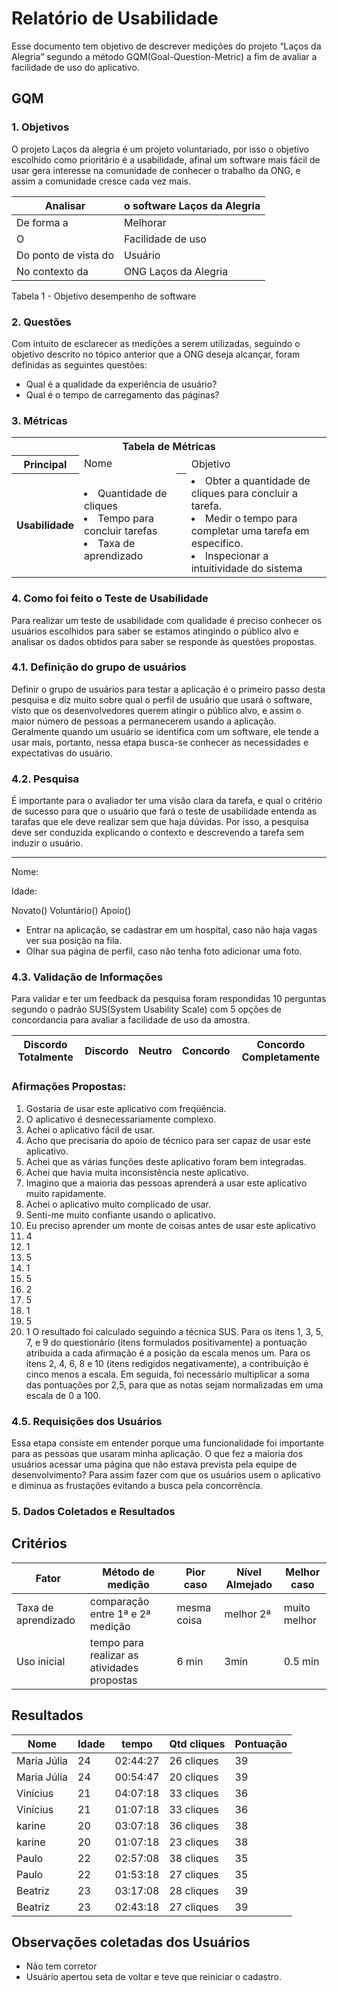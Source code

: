 # Relatório de Usabilidade
Esse documento tem objetivo de descrever medições do projeto “Laços da Alegria” segundo a método GQM(Goal-Question-Metric) a fim de avaliar a facilidade de uso do aplicativo. 
## GQM
### 1. Objetivos
O projeto Laços da alegria é um projeto voluntariado, por isso o objetivo escolhido como prioritário é a usabilidade, afinal um software mais fácil de usar gera interesse na comunidade de conhecer o trabalho da ONG, e assim a comunidade cresce cada vez mais. 


|Analisar             |o software Laços da Alegria|
|---------------------|---------------------------|
|De forma a           |Melhorar                   |
|O                    |Facilidade de uso          |
|Do ponto de vista do |Usuário                    |
|No contexto da       |ONG Laços da Alegria       |

Tabela 1 - Objetivo desempenho de software

### 2. Questões
Com intuito de esclarecer as medições a serem utilizadas, seguindo o objetivo descrito no tópico anterior que a ONG deseja alcançar, foram definidas as seguintes questões:  
* Qual é a qualidade da experiência de usuário?
* Qual é o tempo de carregamento das páginas? 
	
### 3. Métricas

<table>
  <tbody><tr>
    <th colspan="4">Tabela de Métricas</th>
  </tr>
 
 <tr>
 </tr>
<tr>
    <th colspan="1">Principal</th>
   <td colspan="2"> Nome 
  </td>
  <td colspan="2"> Objetivo 
  </td>
</tr>
<tr>
    <th >Usabilidade</th>
   <td  center> 
      <li> Quantidade de cliques </li>
      <li> Tempo para concluir tarefas</li>
      <li> Taxa de aprendizado</li>
  </td>

  <th ></th>
   <td  center> 
      <li> Obter a quantidade de cliques para concluir a tarefa. </li>
      <li> Medir o tempo para completar uma tarefa em específico.</li>
      <li> Inspecionar a intuitividade do sistema </li>
  </td>
</tr>

</table>
		
### 4. Como foi feito o Teste de Usabilidade
Para realizar um teste de usabilidade com qualidade é preciso conhecer os usuários escolhidos para saber se estamos atingindo o público alvo e analisar os dados obtidos para saber se responde às questões propostas. 

### 4.1. Definição do grupo de usuários
Definir o grupo de usuários para testar a aplicação é o primeiro passo desta pesquisa e diz muito sobre qual o perfil de usuário que usará o software, visto que os desenvolvedores querem atingir o público alvo, e assim o maior número de pessoas a permanecerem usando a aplicação. Geralmente quando um usuário se identifica com um software, ele tende a usar mais, portanto, nessa etapa  busca-se conhecer as necessidades e expectativas do usuário.

### 4.2. Pesquisa
É importante para o avaliador ter uma visão clara da tarefa, e qual o critério de sucesso para que o usuário que fará o teste de usabilidade entenda as tarafas que ele deve realizar sem que haja dúvidas. Por isso, a pesquisa deve ser conduzida explicando o contexto e descrevendo a tarefa sem induzir o usuário.

----
Nome:

Idade:

Novato() Voluntário() Apoio()

*  Entrar na aplicação, se cadastrar em um hospital, caso não haja vagas ver sua posição na fila.
* Olhar sua página de perfil, caso não tenha foto adicionar uma foto.

### 4.3. Validação de Informações
Para validar e ter um feedback da pesquisa foram respondidas 10 perguntas segundo o padrão SUS(System Usability Scale) com 5 opções de concordancia para avaliar a facilidade de uso da amostra.

|Discordo Totalmente|Discordo|Neutro|Concordo|Concordo Completamente|
|-------------------|--------|------|--------|----------------------|

### Afirmações Propostas:
1. Gostaria de usar este aplicativo com freqüência.
2. O aplicativo é desnecessariamente complexo.
3. Achei o aplicativo fácil de usar.
4. Acho que precisaria do apoio de técnico para ser capaz de usar este aplicativo.
5. Achei que as várias funções deste aplicativo foram bem integradas.
6. Achei que havia muita inconsistência neste aplicativo.
7. Imagino que a maioria das pessoas aprenderá a usar este aplicativo muito rapidamente.
8. Achei o aplicativo muito complicado de usar.
9. Senti-me muito confiante usando o aplicativo.
10. Eu preciso aprender um monte de coisas antes de usar este aplicativo
1. 4
2. 1
3. 5
4. 1
5. 5
6. 2
7. 5
8. 1
9. 5
10. 1
O resultado foi calculado seguindo a técnica SUS. Para os itens 1, 3, 5, 7, e 9 do questionário (itens formulados
positivamente) a pontuação atribuida a cada afirmação é a
posição da escala menos um. Para os itens 2, 4, 6, 8 e 10 (itens
redigidos negativamente), a contribuição é cinco menos a
escala. Em seguida, foi necessário multiplicar a soma das
pontuações por 2,5, para que as notas sejam normalizadas em
uma escala de 0 a 100.

### 4.5. Requisições dos Usuários
Essa etapa consiste em entender porque uma funcionalidade foi importante para as pessoas que usaram minha aplicação. O que fez a maioria dos usuários acessar uma página que não estava prevista pela equipe de desenvolvimento? Para assim fazer com que os usuários usem o aplicativo e diminua as frustações evitando a busca pela concorrência.

### 5. Dados Coletados e Resultados

## Critérios
|Fator              |Método de medição               |Pior caso  |Nível Almejado|Melhor caso  |
|-------------------|--------------------------------|-----------|--------------|-------------|
|Taxa de aprendizado|comparação entre 1ª e 2ª medição|mesma coisa|melhor 2ª     |muito melhor |
|Uso inicial|tempo para realizar as atividades propostas|6 min|3min|0.5 min|

## Resultados
|Nome            |Idade|tempo    |Qtd cliques|Pontuação|
|----------------|-----|---------|-----------|---------|
|Maria Júlia     |24   |02:44:27 |26 cliques |39|
|Maria Júlia     |24   |00:54:47 |20 cliques |39|
|Vinícius        |21   |04:07:18 |33 cliques |36|
|Vinícius        |21   |01:07:18 |33 cliques |36|
|karine          |20   |03:07:18 |36 cliques |38|
|karine          |20   |01:07:18 |23 cliques |38|
|Paulo           |22   |02:57:08 |38 cliques |35|
|Paulo           |22   |01:53:18 |27 cliques |35|
|Beatriz         |23   |03:17:08 |28 cliques |39|
|Beatriz         |23   |02:43:18 |27 cliques |39|

## Observações coletadas dos Usuários
* Não tem corretor
* Usuário apertou seta de voltar e teve que reiniciar o cadastro.
